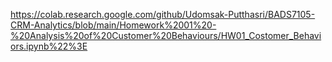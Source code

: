 https://colab.research.google.com/github/Udomsak-Putthasri/BADS7105-CRM-Analytics/blob/main/Homework%2001%20-%20Analysis%20of%20Customer%20Behaviours/HW01_Costomer_Behaviors.ipynb%22%3E
